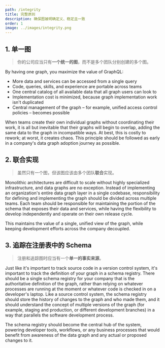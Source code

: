 ```yaml
---
path: /integrity
title: 完整原则
description: 确保图被明确定义、稳定且一致
order: 1
image: ../images/integrity.png
---
```


## 1. 单一图

> 你的公司应当只有**一个统一的图**，而不是多个团队分别创建的多个图。

By having one graph, you maximize the value of GraphQL:

* More data and services can be accessed from a single query
* Code, queries, skills, and experience are portable across teams
* One central catalog of all available data that all graph users can look to
* Implementation cost is minimized, because graph implementation work isn't duplicated
* Central management of the graph – for example, unified access control policies – becomes possible

When teams create their own individual graphs without coordinating their work, it is all but inevitable that their graphs will begin to overlap, adding the same data to the graph in incompatible ways. At best, this is costly to rework; at worst, it creates chaos. This principle should be followed as early in a company's data graph adoption journey as possible.

## 2. 联合实现

> 虽然只有一个图，但该图应该由多个团队**联合**实现。

Monolithic architectures are difficult to scale without highly specialized infrastructure, and data graphs are no exception. Instead of implementing an organization's entire data graph layer in a single codebase, responsibility for defining and implementing the graph should be divided across multiple teams. Each team should be responsible for maintaining the portion of the schema that exposes their data and services, while having the flexibility to develop independently and operate on their own release cycle.

This maintains the value of a single, unified view of the graph, while keeping development efforts across the company decoupled.

## 3. 追踪在注册表中的 Schema

> 注册和追踪图时应当有一个**单一的事实来源**。

Just like it's important to track source code in a version control system, it's important to track the definition of your graph in a schema registry. There should be a single schema registry for your company that is the authoritative definition of the graph, rather than relying on whatever processes are running at the moment or whatever code is checked in on a developer's laptop. Like a source control system, the schema registry should store the history of changes to the graph and who made them, and it should understand the concept of multiple versions of the graph (for example, staging and production, or different development branches) in a way that parallels the software development process.

The schema registry should become the central hub of the system, powering developer tools, workflows, or any business processes that would benefit from awareness of the data graph and any actual or proposed changes to it.

<!-- end -->
